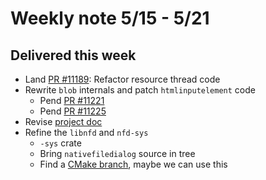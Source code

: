 # Weekly note 5/15 - 5/21

## Delivered this week
- Land [PR #11189](https://github.com/servo/servo/pull/11189): Refactor resource thread code
- Rewrite `blob` internals and patch `htmlinputelement` code
    - Pend [PR #11221](https://github.com/servo/servo/pull/11221)
    - Pend [PR #11225](https://github.com/servo/servo/pull/11225)
- Revise [project doc](../notes/file-support-design-doc.md)
- Refine the `libnfd` and `nfd-sys`
    + `-sys` crate
    + Bring `nativefiledialog` source in tree
    + Find a [CMake branch](https://github.com/Hammie/nativefiledialog/tree/develop), maybe we can use this
